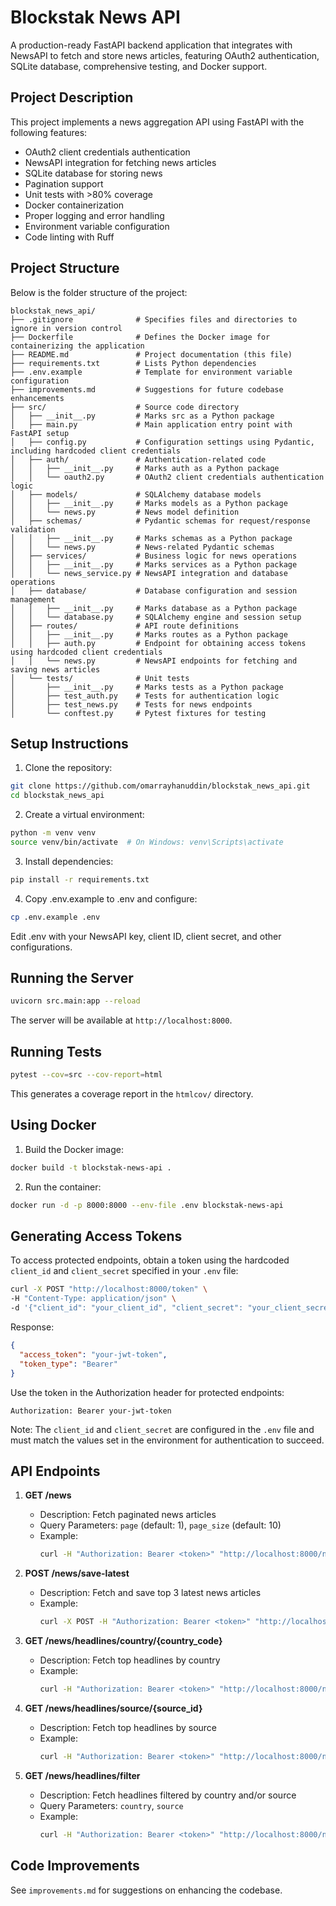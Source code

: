 # Blockstak News API

A production-ready FastAPI backend application that integrates with NewsAPI to fetch and store news articles, featuring OAuth2 authentication, SQLite database, comprehensive testing, and Docker support.

## Project Description

This project implements a news aggregation API using FastAPI with the following features:
- OAuth2 client credentials authentication
- NewsAPI integration for fetching news articles
- SQLite database for storing news
- Pagination support
- Unit tests with >80% coverage
- Docker containerization
- Proper logging and error handling
- Environment variable configuration
- Code linting with Ruff

## Project Structure

Below is the folder structure of the project:

```
blockstak_news_api/
├── .gitignore              # Specifies files and directories to ignore in version control
├── Dockerfile              # Defines the Docker image for containerizing the application
├── README.md               # Project documentation (this file)
├── requirements.txt        # Lists Python dependencies
├── .env.example            # Template for environment variable configuration
├── improvements.md         # Suggestions for future codebase enhancements
├── src/                    # Source code directory
│   ├── __init__.py         # Marks src as a Python package
│   ├── main.py             # Main application entry point with FastAPI setup
│   ├── config.py           # Configuration settings using Pydantic, including hardcoded client credentials
│   ├── auth/               # Authentication-related code
│   │   ├── __init__.py     # Marks auth as a Python package
│   │   └── oauth2.py       # OAuth2 client credentials authentication logic
│   ├── models/             # SQLAlchemy database models
│   │   ├── __init__.py     # Marks models as a Python package
│   │   └── news.py         # News model definition
│   ├── schemas/            # Pydantic schemas for request/response validation
│   │   ├── __init__.py     # Marks schemas as a Python package
│   │   └── news.py         # News-related Pydantic schemas
│   ├── services/           # Business logic for news operations
│   │   ├── __init__.py     # Marks services as a Python package
│   │   └── news_service.py # NewsAPI integration and database operations
│   ├── database/           # Database configuration and session management
│   │   ├── __init__.py     # Marks database as a Python package
│   │   └── database.py     # SQLAlchemy engine and session setup
│   ├── routes/             # API route definitions
│   │   ├── __init__.py     # Marks routes as a Python package
│   │   ├── auth.py         # Endpoint for obtaining access tokens using hardcoded client credentials
│   │   └── news.py         # NewsAPI endpoints for fetching and saving news articles
│   └── tests/              # Unit tests
│       ├── __init__.py     # Marks tests as a Python package
│       ├── test_auth.py    # Tests for authentication logic
│       ├── test_news.py    # Tests for news endpoints
│       └── conftest.py     # Pytest fixtures for testing
```

## Setup Instructions

1. Clone the repository:
```bash
git clone https://github.com/omarrayhanuddin/blockstak_news_api.git
cd blockstak_news_api
```

2. Create a virtual environment:
```bash
python -m venv venv
source venv/bin/activate  # On Windows: venv\Scripts\activate
```

3. Install dependencies:
```bash
pip install -r requirements.txt
```

4. Copy .env.example to .env and configure:
```bash
cp .env.example .env
```
Edit .env with your NewsAPI key, client ID, client secret, and other configurations.

## Running the Server

```bash
uvicorn src.main:app --reload
```

The server will be available at `http://localhost:8000`.

## Running Tests

```bash
pytest --cov=src --cov-report=html
```

This generates a coverage report in the `htmlcov/` directory.

## Using Docker

1. Build the Docker image:
```bash
docker build -t blockstak-news-api .
```

2. Run the container:
```bash
docker run -d -p 8000:8000 --env-file .env blockstak-news-api
```

## Generating Access Tokens

To access protected endpoints, obtain a token using the hardcoded `client_id` and `client_secret` specified in your `.env` file:

```bash
curl -X POST "http://localhost:8000/token" \
-H "Content-Type: application/json" \
-d '{"client_id": "your_client_id", "client_secret": "your_client_secret"}'
```

Response:
```json
{
  "access_token": "your-jwt-token",
  "token_type": "Bearer"
}
```

Use the token in the Authorization header for protected endpoints:
```
Authorization: Bearer your-jwt-token
```

Note: The `client_id` and `client_secret` are configured in the `.env` file and must match the values set in the environment for authentication to succeed.

## API Endpoints

1. **GET /news**
   - Description: Fetch paginated news articles
   - Query Parameters: `page` (default: 1), `page_size` (default: 10)
   - Example:
     ```bash
     curl -H "Authorization: Bearer <token>" "http://localhost:8000/news?page=1&page_size=10"
     ```

2. **POST /news/save-latest**
   - Description: Fetch and save top 3 latest news articles
   - Example:
     ```bash
     curl -X POST -H "Authorization: Bearer <token>" "http://localhost:8000/news/save-latest"
     ```

3. **GET /news/headlines/country/{country_code}**
   - Description: Fetch top headlines by country
   - Example:
     ```bash
     curl -H "Authorization: Bearer <token>" "http://localhost:8000/news/headlines/country/us"
     ```

4. **GET /news/headlines/source/{source_id}**
   - Description: Fetch top headlines by source
   - Example:
     ```bash
     curl -H "Authorization: Bearer <token>" "http://localhost:8000/news/headlines/source/bbc-news"
     ```

5. **GET /news/headlines/filter**
   - Description: Fetch headlines filtered by country and/or source
   - Query Parameters: `country`, `source`
   - Example:
     ```bash
     curl -H "Authorization: Bearer <token>" "http://localhost:8000/news/headlines/filter?country=us&source=bbc-news"
     ```

## Code Improvements

See `improvements.md` for suggestions on enhancing the codebase.
